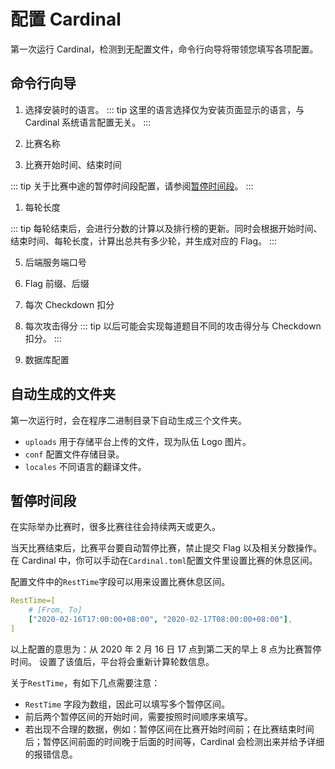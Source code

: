 # 配置 Cardinal

第一次运行 Cardinal，检测到无配置文件，命令行向导将带领您填写各项配置。

## 命令行向导
1. 选择安装时的语言。
::: tip
这里的语言选择仅为安装页面显示的语言，与 Cardinal 系统语言配置无关。
:::

2. 比赛名称

3. 比赛开始时间、结束时间

::: tip
关于比赛中途的暂停时间段配置，请参阅[暂停时间段](#暂停时间段)。
:::
   
1. 每轮长度

::: tip
每轮结束后，会进行分数的计算以及排行榜的更新。同时会根据开始时间、结束时间、每轮长度，计算出总共有多少轮，并生成对应的 Flag。
:::

5. 后端服务端口号
   
6. Flag 前缀、后缀
   
7. 每次 Checkdown 扣分
   
8. 每次攻击得分
::: tip
以后可能会实现每道题目不同的攻击得分与 Checkdown 扣分。
:::

9.  数据库配置

## 自动生成的文件夹
第一次运行时，会在程序二进制目录下自动生成三个文件夹。
* `uploads` 用于存储平台上传的文件，现为队伍 Logo 图片。
* `conf` 配置文件存储目录。
* `locales` 不同语言的翻译文件。

## 暂停时间段
在实际举办比赛时，很多比赛往往会持续两天或更久。

当天比赛结束后，比赛平台要自动暂停比赛，禁止提交 Flag 以及相关分数操作。
在 Cardinal 中，你可以手动在`Cardinal.toml`配置文件里设置比赛的休息区间。

配置文件中的`RestTime`字段可以用来设置比赛休息区间。

```yml
RestTime=[
    # [From, To]
    ["2020-02-16T17:00:00+08:00", "2020-02-17T08:00:00+08:00"],
]
```
以上配置的意思为：从 2020 年 2 月 16 日 17 点到第二天的早上 8 点为比赛暂停时间。
设置了该值后，平台将会重新计算轮数信息。

关于`RestTime`，有如下几点需要注意：
* `RestTime` 字段为数组，因此可以填写多个暂停区间。
* 前后两个暂停区间的开始时间，需要按照时间顺序来填写。
* 若出现不合理的数据，例如：暂停区间在比赛开始时间前；在比赛结束时间后；暂停区间前面的时间晚于后面的时间等，Cardinal 会检测出来并给予详细的报错信息。